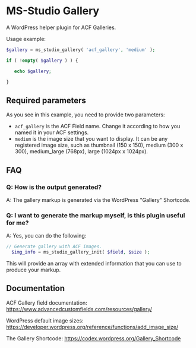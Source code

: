 # MS-Studio Gallery

A WordPress helper plugin for ACF Galleries.

 Usage example: 
 
 ```php
 $gallery = ms_studio_gallery( 'acf_gallery', 'medium' );
 
 if ( !empty( $gallery ) ) {
 
	echo $gallery;
 
 }
```

## Required parameters

As you see in this example, you need to provide two parameters:

- `acf_gallery` is the ACF Field name. Change it according to how you named it in your ACF settings.
- `medium` is the image size that you want to display. It can be any registered image size, such as  thumbnail (150 x 150), medium (300 x 300), medium_large (768px), large (1024px x 1024px).

## FAQ

### Q: How is the output generated?

A: The gallery markup is generated via the WordPress "Gallery" Shortcode.

### Q: I want to generate the markup myself, is this plugin useful for me?

A: Yes, you can do the following:

```php
// Generate gallery with ACF images.
  $img_info = ms_studio_gallery_init( $field, $size );
```

This will provide an array with extended information that you can use to produce your markup.

## Documentation

ACF Gallery field documentation: 
https://www.advancedcustomfields.com/resources/gallery/

WordPress default image sizes:
https://developer.wordpress.org/reference/functions/add_image_size/

The Gallery Shortcode:
https://codex.wordpress.org/Gallery_Shortcode
